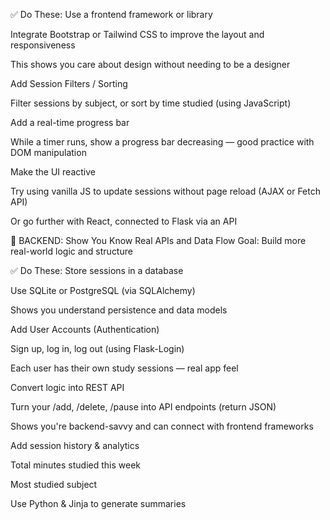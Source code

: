 ✅ Do These:
Use a frontend framework or library

Integrate Bootstrap or Tailwind CSS to improve the layout and responsiveness

This shows you care about design without needing to be a designer

Add Session Filters / Sorting

Filter sessions by subject, or sort by time studied (using JavaScript)

Add a real-time progress bar

While a timer runs, show a progress bar decreasing — good practice with DOM manipulation

Make the UI reactive

Try using vanilla JS to update sessions without page reload (AJAX or Fetch API)

Or go further with React, connected to Flask via an API

🧠 BACKEND: Show You Know Real APIs and Data Flow
Goal: Build more real-world logic and structure

✅ Do These:
Store sessions in a database

Use SQLite or PostgreSQL (via SQLAlchemy)

Shows you understand persistence and data models

Add User Accounts (Authentication)

Sign up, log in, log out (using Flask-Login)

Each user has their own study sessions — real app feel

Convert logic into REST API

Turn your /add, /delete, /pause into API endpoints (return JSON)

Shows you're backend-savvy and can connect with frontend frameworks

Add session history & analytics

Total minutes studied this week

Most studied subject

Use Python & Jinja to generate summaries